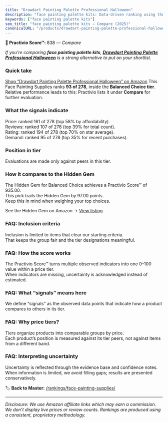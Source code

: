 ```yaml
---
title: "Drawdart Painting Palette Professional Halloween"
description: "face painting palette kits: Data-driven ranking using the Practivio Score™. Positioned by quality, value, demand, findability, momentum."
keywords: ["face painting palette kits"]
seo_title: "face painting palette kits — Compare (2025)"
canonicalURL: "/products/drawdart-painting-palette-professional-halloween-B0D7BYLJPQ/"
---
```


**🛒 Practivio Score™:** 838 — _Compare_


*If you're comparing **face painting palette kits**, **[Drawdart Painting Palette Professional Halloween](https://www.amazon.com/dp/B0D7BYLJPQ?tag=practivio-20)** is a strong alternative to put on your shortlist.*
### Quick take
[Shop “Drawdart Painting Palette Professional Halloween” on Amazon](https://www.amazon.com/dp/B0D7BYLJPQ?tag=practivio-20)
This Face Painting Supplies ranks **93 of 278**, inside the **Balanced Choice tier**.  
Relative performance leads to this: Practivio lists it under **Compare** for further evaluation.

### What the signals indicate
Price: ranked 161 of 278 (top 58% by affordability).  
Reviews: ranked 107 of 278 (top 39% for total count).  
Rating: ranked 194 of 278 (top 70% on star average).  
Demand: ranked 95 of 278 (top 35% for recent purchases).

### Position in tier
Evaluations are made only against peers in this tier.

### How it compares to the Hidden Gem
The Hidden Gem for Balanced Choice achieves a Practivio Score™ of 935.00.  
This pick trails the Hidden Gem by 97.00 points.  
Keep this in mind when weighing your top choices.  

See the Hidden Gem on Amazon → [View listing](https://www.amazon.com/dp/B07W1X7SS8?tag=practivio-20)

### FAQ: Inclusion criteria
Inclusion is limited to items that clear our starting criteria.  
That keeps the group fair and the tier designations meaningful.

### FAQ: How the score works
The Practivio Score™ turns multiple observed indicators into one 0–100 value within a price tier.  
When indicators are missing, uncertainty is acknowledged instead of estimated.

### FAQ: What “signals” means here
We define “signals” as the observed data points that indicate how a product compares to others in its tier.

### FAQ: Why price tiers?
Tiers organize products into comparable groups by price.  
Each product’s position is measured against its tier peers, not against items from a different band.

### FAQ: Interpreting uncertainty
Uncertainty is reflected through the evidence base and confidence notes.  
When information is limited, we avoid filling gaps; results are presented conservatively.

<!-- Missing template for Compare/CompareWithinPriceClass -->


🏷️ **Back to Master:** [/rankings/face-painting-supplies/](/rankings/face-painting-supplies/)

---
_Disclosure: We use Amazon affiliate links which may earn a commission. We don’t display live prices or review counts. Rankings are produced using a consistent, proprietary methodology._
